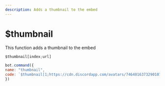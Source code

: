 ```yaml
---
description: Adds a thumbnail to the embed
---
```


# $thumbnail

This function adds a thumbnail to the embed

```javascript
$thumbnail[index;url]
```

```javascript
bot.command({
name: "thumbnail",
code: `$thumbnail[1;https://cdn.discordapp.com/avatars/746401637329010779/a3dc97600375b95156a33d0fccbf2c95.webp]`
})
```

